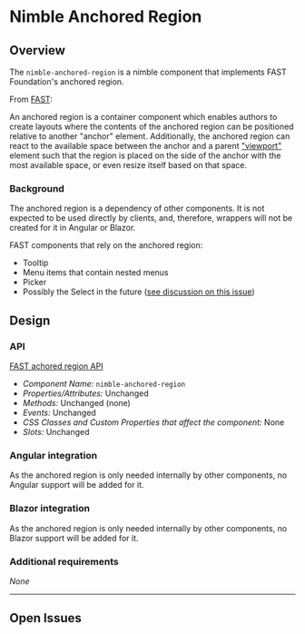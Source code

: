 # Nimble Anchored Region

## Overview

The `nimble-anchored-region` is a nimble component that implements FAST Foundation's anchored region.

From [FAST](https://github.com/microsoft/fast/tree/5a3761ad4183d51ddb229952d3bd4daed87ff7fc/packages/web-components/fast-foundation/src/anchored-region):

An anchored region is a container component which enables authors to create layouts where the contents of the anchored region can be positioned relative to another "anchor" element. Additionally, the anchored region can react to the available space between the anchor and a parent ["viewport"](https://developer.mozilla.org/en-US/docs/Glossary/viewport) element such that the region is placed on the side of the anchor with the most available space, or even resize itself based on that space.

### Background

The anchored region is a dependency of other components. It is not expected to be used directly by clients, and, therefore, wrappers will not be created for it in Angular or Blazor.

FAST components that rely on the anchored region:
- Tooltip
- Menu items that contain nested menus
- Picker
- Possibly the Select in the future ([see discussion on this issue](https://github.com/microsoft/fast/issues/4791))

## Design

### API

[FAST achored region API](https://github.com/microsoft/fast/blob/5a3761ad4183d51ddb229952d3bd4daed87ff7fc/packages/web-components/fast-foundation/src/anchored-region/anchored-region.spec.md)
-   _Component Name:_ `nimble-anchored-region`
-   _Properties/Attributes:_ Unchanged
-   _Methods:_ Unchanged (none)
-   _Events:_ Unchanged
-   _CSS Classes and Custom Properties that affect the component:_ None
-   _Slots:_ Unchanged

### Angular integration 

As the anchored region is only needed internally by other components, no Angular support will be added for it.

### Blazor integration 

As the anchored region is only needed internally by other components, no Blazor support will be added for it.

### Additional requirements

*None*

---

## Open Issues
